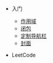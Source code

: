 - 入门

  - [作用域](js/作用域.md "作用域")
  - [闭包](js/闭包.md)
  - [定制导航栏](zh-cn/custom-navbar.md)
  - [封面](zh-cn/cover.md)

- LeetCode
